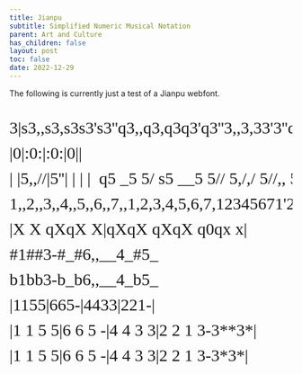 ```yaml
---
title: Jianpu
subtitle: Simplified Numeric Musical Notation
parent: Art and Culture
has_children: false
layout: post
toc: false
date: 2022-12-29
---
```


<style>
@font-face {
    font-family: Jianpu;
    src: url("{{site.webfontdirectory}}/jianpu/JianpuASCII.ttf ");
}
.jianpu {
    font-family: Jianpu;
    line-height: 1.5;
    font-size: 30px;
}
</style>

The following is currently just a test of a Jianpu webfont.

<pre class="jianpu">
3|s3,,s3,s3s3's3''q3,,q3,q3q3'q3''3,,3,33'3''qx
|0|:0:|:0:|0||
| |5,,//|5''| | | |  q5 _5 5/ s5 __5 5// 5,/,/ 5//,, 5//,, 5/,/, 5,//, 5/,,/
1,,2,,3,,4,,5,,6,,7,,1,2,3,4,5,6,7,12345671'2'3'4'5'6'7'1''2''3''4''5''6''7''89
|X X qXqX X|qXqX qXqX q0qx x|
#1##3-#_#6,,__4_#5_
b1bb3-b_b6,,__4_b5_
|1155|665-|4433|221-|
|1 1 5 5|6 6 5 -|4 4 3 3|2 2 1 3-3**3*|
|1 1 5 5|6 6 5 -|4 4 3 3|2 2 1 3-3*3*|
</pre>

